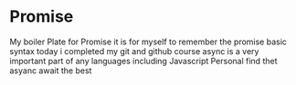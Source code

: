 # Promise
My boiler Plate for Promise
it is for myself to remember the promise basic syntax
today i completed my git and github course
async is a very important part of any languages including Javascript
Personal find thet asyanc await the best 
